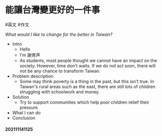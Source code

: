 # 能讓台灣變更好的一件事
#英文 #作文 

*What would I like to change for the better in Taiwan?*



- Intro
	- Hello
	- I'm 謝育声
	- As students, most people thought we cannot have an impact on the society. However, time don't waits. If we do not act soon, there will not be any chance to transform Taiwan.
- Problem description
	- Some may think poverty is a thing in the past, but this isn't true. In Taiwan's rural areas such as the east, there are still lots of children struggling with schoolwork and money.
- Solution
	- Try to support communities which help poor children relief their pressure 
- What I can do 
- Conclusion

#### 202111141125

